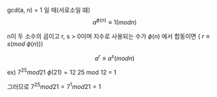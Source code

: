 gcd(a, n) = 1 일 때(서로소일 떄)
$$a^{\phi(n)}  \equiv 1 (mod n)$$


n이 두 소수의 곱이고
r, s > 0이며
지수로 사용되는 수가 $\phi(n)$ 에서 합동이면 ( $r \equiv s(mod$ $\phi (n)))$

$$a^r \equiv a^s (mod n)$$

ex) 
$7^{25} mod 21$
$\phi(21) = 12$
25 mod 12 = 1

그러므로 
$7^{25} mod21 = 7^1 mod 21 = 1$
